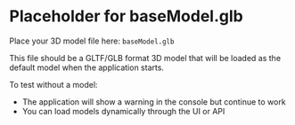 # Placeholder for baseModel.glb

Place your 3D model file here: `baseModel.glb`

This file should be a GLTF/GLB format 3D model that will be loaded as the default model when the application starts.

To test without a model:
- The application will show a warning in the console but continue to work
- You can load models dynamically through the UI or API
